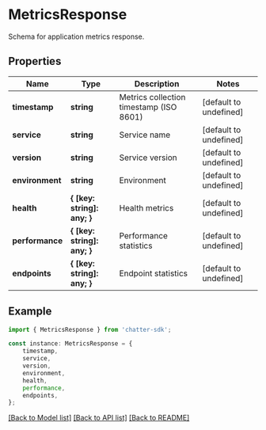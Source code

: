 # MetricsResponse

Schema for application metrics response.

## Properties

Name | Type | Description | Notes
------------ | ------------- | ------------- | -------------
**timestamp** | **string** | Metrics collection timestamp (ISO 8601) | [default to undefined]
**service** | **string** | Service name | [default to undefined]
**version** | **string** | Service version | [default to undefined]
**environment** | **string** | Environment | [default to undefined]
**health** | **{ [key: string]: any; }** | Health metrics | [default to undefined]
**performance** | **{ [key: string]: any; }** | Performance statistics | [default to undefined]
**endpoints** | **{ [key: string]: any; }** | Endpoint statistics | [default to undefined]

## Example

```typescript
import { MetricsResponse } from 'chatter-sdk';

const instance: MetricsResponse = {
    timestamp,
    service,
    version,
    environment,
    health,
    performance,
    endpoints,
};
```

[[Back to Model list]](../README.md#documentation-for-models) [[Back to API list]](../README.md#documentation-for-api-endpoints) [[Back to README]](../README.md)
